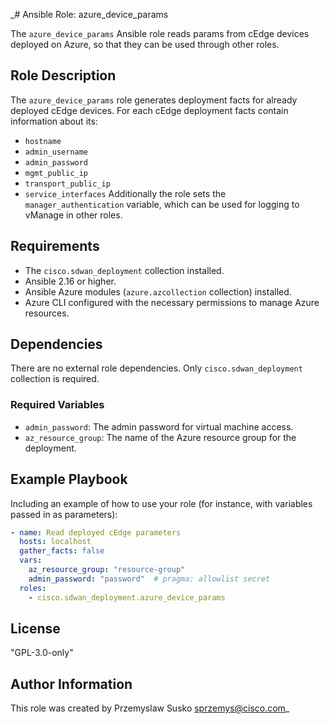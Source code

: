 _# Ansible Role: azure_device_params

The `azure_device_params` Ansible role reads params from cEdge devices deployed on Azure, so that they can be used through other roles.

## Role Description

The `azure_device_params` role generates deployment facts for already deployed cEdge devices. For each cEdge deployment facts contain information about its:
- `hostname`
- `admin_username`
- `admin_password`
- `mgmt_public_ip`
- `transport_public_ip`
- `service_interfaces`
Additionally the role sets the `manager_authentication` variable, which can be used for logging to vManage in other roles.

## Requirements

- The `cisco.sdwan_deployment` collection installed.
- Ansible 2.16 or higher.
- Ansible Azure modules (`azure.azcollection` collection) installed.
- Azure CLI configured with the necessary permissions to manage Azure resources.

## Dependencies

There are no external role dependencies. Only `cisco.sdwan_deployment` collection is required.

### Required Variables

- `admin_password`: The admin password for virtual machine access.
- `az_resource_group`: The name of the Azure resource group for the deployment.

## Example Playbook

Including an example of how to use your role (for instance, with variables passed in as parameters):

```yaml
- name: Read deployed cEdge parameters
  hosts: localhost
  gather_facts: false
  vars:
    az_resource_group: "resource-group"
    admin_password: "password"  # pragma: allowlist secret
  roles:
    - cisco.sdwan_deployment.azure_device_params
```

## License

"GPL-3.0-only"

## Author Information

This role was created by Przemyslaw Susko <sprzemys@cisco.com>_
